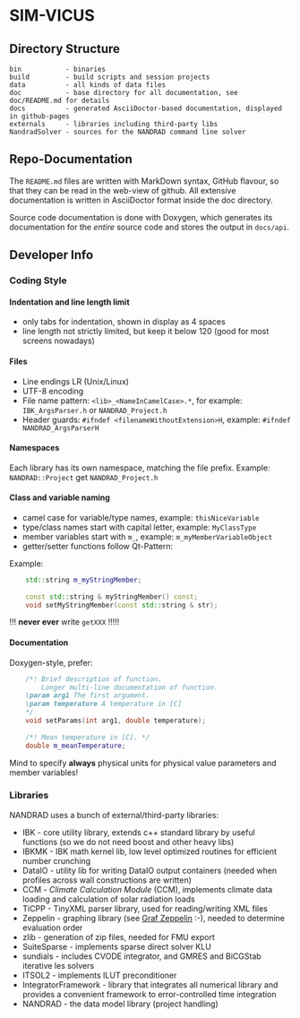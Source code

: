 # SIM-VICUS


## Directory Structure

```
bin           - binaries
build         - build scripts and session projects
data          - all kinds of data files
doc           - base directory for all documentation, see doc/README.md for details
docs          - generated AsciiDoctor-based documentation, displayed in github-pages
externals     - libraries including third-party libs
NandradSolver - sources for the NANDRAD command line solver
```


## Repo-Documentation

The `README.md` files are written with MarkDown syntax, GitHub flavour, so that they can be read in the web-view of github.
All extensive documentation is written in AsciiDoctor format inside the doc directory.

Source code documentation is done with Doxygen, which generates its documentation for the _entire_ source code and stores
the output in `docs/api`.


## Developer Info

### Coding Style

#### Indentation and line length limit

- only tabs for indentation, shown in display as 4 spaces
- line length not strictly limited, but keep it below 120 (good for most screens nowadays)

#### Files

- Line endings LR (Unix/Linux)
- UTF-8 encoding
- File name pattern:   `<lib>_<NameInCamelCase>.*`, for example: `IBK_ArgsParser.h` or `NANDRAD_Project.h`
- Header guards: `#ifndef <filenameWithoutExtension>H`, example: `#ifndef NANDRAD_ArgsParserH`

#### Namespaces

Each library has its own namespace, matching the file prefix. Example: `NANDRAD::Project` get `NANDRAD_Project.h`

#### Class and variable naming

- camel case for variable/type names, example: `thisNiceVariable`
- type/class names start with capital letter, example: `MyClassType` 
- member variables start with `m_`, example: `m_myMemberVariableObject`
- getter/setter functions follow Qt-Pattern:

Example:
```c++
	std::string m_myStringMember;
	
	const std::string & myStringMember() const;
	void setMyStringMember(const std::string & str);
```
!!! **never ever** write `getXXX` !!!!!

#### Documentation

Doxygen-style, prefer:

```c++
    /*! Brief description of function.
        Longer multi-line documentation of function.
	\param arg1 The first argument.
	\param temperature A temperature in [C]
    */
    void setParams(int arg1, double temperature);
    
    /*! Mean temperature in [C]. */
    double m_meanTemperature;
```

Mind to specify **always** physical units for physical value parameters and member variables!


### Libraries

NANDRAD uses a bunch of external/third-party libraries:

* IBK - core utility library, extends c++ standard library by useful functions (so we do not need boost and other heavy libs)
* IBKMK - IBK math kernel lib, low level optimized routines for efficient number crunching
* DataIO - utility lib for writing DataIO output containers (needed when profiles across wall constructions are written)
* CCM - _Climate Calculation Module_ (CCM), implements climate data loading and calculation of solar radiation loads
* TiCPP - TinyXML parser library, used for reading/writing XML files
* Zeppelin - graphing library (see [Graf Zeppelin](https://de.wikipedia.org/wiki/Ferdinand_von_Zeppelin) :-), needed to determine evaluation order
* zlib - generation of zip files, needed for FMU export
* SuiteSparse - implements sparse direct solver KLU
* sundials - includes CVODE integrator, and GMRES and BiCGStab iterative les solvers
* ITSOL2 - implements ILUT preconditioner
* IntegratorFramework - library that integrates all numerical library and provides a convenient framework to error-controlled time integration
* NANDRAD - the data model library (project handling)

